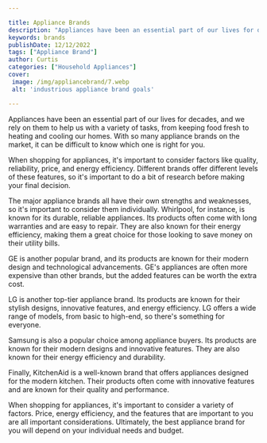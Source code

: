 ```yaml
---

title: Appliance Brands
description: "Appliances have been an essential part of our lives for decades, and we rely on them to help us with a variety of tasks, from keep...read now to learn more"
keywords: brands
publishDate: 12/12/2022
tags: ["Appliance Brand"]
author: Curtis
categories: ["Household Appliances"]
cover: 
 image: /img/appliancebrand/7.webp
 alt: 'industrious appliance brand goals'

---
```


Appliances have been an essential part of our lives for decades, and we rely on them to help us with a variety of tasks, from keeping food fresh to heating and cooling our homes. With so many appliance brands on the market, it can be difficult to know which one is right for you.

When shopping for appliances, it's important to consider factors like quality, reliability, price, and energy efficiency. Different brands offer different levels of these features, so it's important to do a bit of research before making your final decision.

The major appliance brands all have their own strengths and weaknesses, so it's important to consider them individually. Whirlpool, for instance, is known for its durable, reliable appliances. Its products often come with long warranties and are easy to repair. They are also known for their energy efficiency, making them a great choice for those looking to save money on their utility bills.

GE is another popular brand, and its products are known for their modern design and technological advancements. GE's appliances are often more expensive than other brands, but the added features can be worth the extra cost.

LG is another top-tier appliance brand. Its products are known for their stylish designs, innovative features, and energy efficiency. LG offers a wide range of models, from basic to high-end, so there's something for everyone.

Samsung is also a popular choice among appliance buyers. Its products are known for their modern designs and innovative features. They are also known for their energy efficiency and durability.

Finally, KitchenAid is a well-known brand that offers appliances designed for the modern kitchen. Their products often come with innovative features and are known for their quality and performance.

When shopping for appliances, it's important to consider a variety of factors. Price, energy efficiency, and the features that are important to you are all important considerations. Ultimately, the best appliance brand for you will depend on your individual needs and budget.
